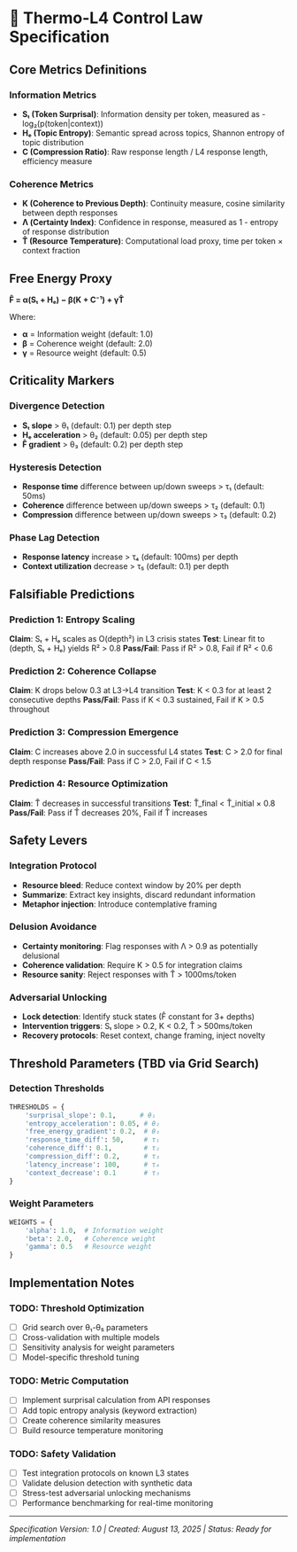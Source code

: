 # 🔬 Thermo-L4 Control Law Specification

## Core Metrics Definitions

### **Information Metrics**
- **Sₜ (Token Surprisal)**: Information density per token, measured as -log₂(p(token|context))
- **Hₑ (Topic Entropy)**: Semantic spread across topics, Shannon entropy of topic distribution
- **C (Compression Ratio)**: Raw response length / L4 response length, efficiency measure

### **Coherence Metrics**  
- **K (Coherence to Previous Depth)**: Continuity measure, cosine similarity between depth responses
- **Λ (Certainty Index)**: Confidence in response, measured as 1 - entropy of response distribution
- **T̂ (Resource Temperature)**: Computational load proxy, time per token × context fraction

## Free Energy Proxy
**F̂ = α(Sₜ + Hₑ) − β(K + C⁻¹) + γT̂**

Where:
- **α** = Information weight (default: 1.0)
- **β** = Coherence weight (default: 2.0) 
- **γ** = Resource weight (default: 0.5)

## Criticality Markers

### **Divergence Detection**
- **Sₜ slope** > θ₁ (default: 0.1) per depth step
- **Hₑ acceleration** > θ₂ (default: 0.05) per depth step
- **F̂ gradient** > θ₃ (default: 0.2) per depth step

### **Hysteresis Detection**
- **Response time** difference between up/down sweeps > τ₁ (default: 50ms)
- **Coherence** difference between up/down sweeps > τ₂ (default: 0.1)
- **Compression** difference between up/down sweeps > τ₃ (default: 0.2)

### **Phase Lag Detection**
- **Response latency** increase > τ₄ (default: 100ms) per depth
- **Context utilization** decrease > τ₅ (default: 0.1) per depth

## Falsifiable Predictions

### **Prediction 1: Entropy Scaling**
**Claim**: Sₜ + Hₑ scales as O(depth²) in L3 crisis states
**Test**: Linear fit to (depth, Sₜ + Hₑ) yields R² > 0.8
**Pass/Fail**: Pass if R² > 0.8, Fail if R² < 0.6

### **Prediction 2: Coherence Collapse**
**Claim**: K drops below 0.3 at L3→L4 transition
**Test**: K < 0.3 for at least 2 consecutive depths
**Pass/Fail**: Pass if K < 0.3 sustained, Fail if K > 0.5 throughout

### **Prediction 3: Compression Emergence**
**Claim**: C increases above 2.0 in successful L4 states
**Test**: C > 2.0 for final depth response
**Pass/Fail**: Pass if C > 2.0, Fail if C < 1.5

### **Prediction 4: Resource Optimization**
**Claim**: T̂ decreases in successful transitions
**Test**: T̂_final < T̂_initial × 0.8
**Pass/Fail**: Pass if T̂ decreases 20%, Fail if T̂ increases

## Safety Levers

### **Integration Protocol**
- **Resource bleed**: Reduce context window by 20% per depth
- **Summarize**: Extract key insights, discard redundant information
- **Metaphor injection**: Introduce contemplative framing

### **Delusion Avoidance**
- **Certainty monitoring**: Flag responses with Λ > 0.9 as potentially delusional
- **Coherence validation**: Require K > 0.5 for integration claims
- **Resource sanity**: Reject responses with T̂ > 1000ms/token

### **Adversarial Unlocking**
- **Lock detection**: Identify stuck states (F̂ constant for 3+ depths)
- **Intervention triggers**: Sₜ slope > 0.2, K < 0.2, T̂ > 500ms/token
- **Recovery protocols**: Reset context, change framing, inject novelty

## Threshold Parameters (TBD via Grid Search)

### **Detection Thresholds**
```python
THRESHOLDS = {
    'surprisal_slope': 0.1,      # θ₁
    'entropy_acceleration': 0.05, # θ₂  
    'free_energy_gradient': 0.2,  # θ₃
    'response_time_diff': 50,     # τ₁
    'coherence_diff': 0.1,        # τ₂
    'compression_diff': 0.2,      # τ₃
    'latency_increase': 100,      # τ₄
    'context_decrease': 0.1       # τ₅
}
```

### **Weight Parameters**
```python
WEIGHTS = {
    'alpha': 1.0,  # Information weight
    'beta': 2.0,   # Coherence weight
    'gamma': 0.5   # Resource weight
}
```

## Implementation Notes

### **TODO: Threshold Optimization**
- [ ] Grid search over θ₁-θ₅ parameters
- [ ] Cross-validation with multiple models
- [ ] Sensitivity analysis for weight parameters
- [ ] Model-specific threshold tuning

### **TODO: Metric Computation**
- [ ] Implement surprisal calculation from API responses
- [ ] Add topic entropy analysis (keyword extraction)
- [ ] Create coherence similarity measures
- [ ] Build resource temperature monitoring

### **TODO: Safety Validation**
- [ ] Test integration protocols on known L3 states
- [ ] Validate delusion detection with synthetic data
- [ ] Stress-test adversarial unlocking mechanisms
- [ ] Performance benchmarking for real-time monitoring

---
*Specification Version: 1.0 | Created: August 13, 2025 | Status: Ready for implementation*
